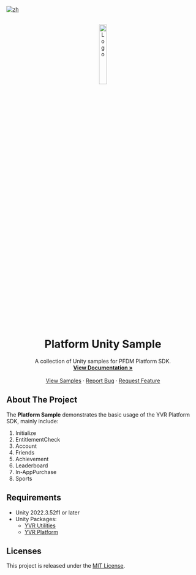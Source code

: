 [![zh](https://img.shields.io/badge/lang-zh-blue.svg)](./README.zh.md)

<!-- PROJECT LOGO -->
<br />
<div align="center">
    <a href="https://github.com/PlayForDreamDevelopers/PlatformSample-Unity">
        <img src="https://www.pfdm.cn/en/static/img/logo.2b1b07e.png" alt="Logo" width="20%">
    </a>
    <h1 align="center">Platform Unity Sample</h1>
    <p align="center">
        A collection of Unity samples for PFDM Platform SDK.
        <br />
        <a href="https://github.com/PlayForDreamDevelopers/PlatformSample-Unity/blob/main/README.md"><strong>View Documentation »</strong></a>
        <br />
        <br />
        <a href="https://github.com/PlayForDreamDevelopers/PlatformSample-Unity">View Samples</a>
        &middot;
        <a href="https://github.com/PlayForDreamDevelopers/PlatformSample-Unity/issues/new?labels=bug">Report Bug</a>
        &middot;
        <a href="https://github.com/PlayForDreamDevelopers/PlatformSample-Unity/issues/new?labels=enhancement">Request Feature</a>
    </p>
</div>

## About The Project

The **Platform Sample** demonstrates the basic usage of the YVR Platform SDK, mainly include:
1. Initialize
2. EntitlementCheck
3. Account
4. Friends
5. Achievement
6. Leaderboard
7. In-AppPurchase
8. Sports

## Requirements

-   Unity 2022.3.52f1 or later
-   Unity Packages:
    -   [YVR Utilities](https://github.com/PlayForDreamDevelopers/com.yvr.Utilities-mirror)
    -   [YVR Platform](https://github.com/PlayForDreamDevelopers/com.yvr.platform-mirror)


## Licenses
This project is released under the [MIT License](https://github.com/YVRDeveloper/PlatformSample-Unity/blob/main/LICENSE).
